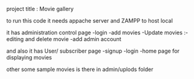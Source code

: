 project title : Movie gallery

to run this code it needs appache server and ZAMPP to host local

it has administration control page 
  -login
  -add movies
  -Update movies :- editing and delete movie
  -add admin account

and also 
it has User/ subscriber page 
  -signup
  -login
  -home page for displaying movies

 other 
   some sample movies is there in admin/uplods folder
 
